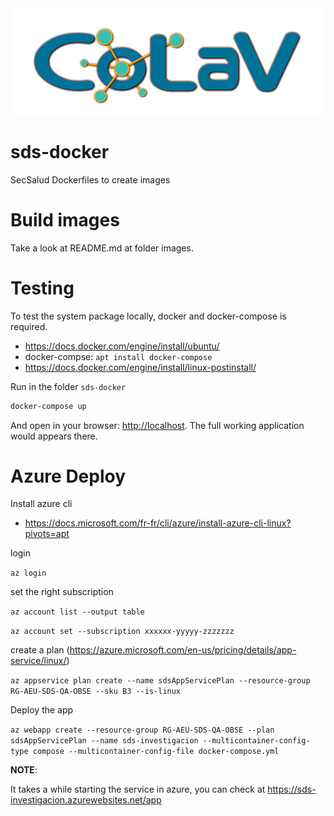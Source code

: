 <center><img src="https://raw.githubusercontent.com/colav/colav.github.io/master/img/Logo.png"/></center>

# sds-docker
SecSalud Dockerfiles to create images

# Build images
Take a look at README.md at folder images.

# Testing
To test the system package locally, docker and docker-compose is required.
* https://docs.docker.com/engine/install/ubuntu/
* docker-compse:  `apt install docker-compose`
* https://docs.docker.com/engine/install/linux-postinstall/

Run in the folder `sds-docker`

```bash
docker-compose up
``` 

And open in your browser: [http://localhost](http://localhost). The full working application would appears there.


# Azure Deploy
Install azure cli
* https://docs.microsoft.com/fr-fr/cli/azure/install-azure-cli-linux?pivots=apt

login

`
az login
`

set the right subscription

`
az account list --output table
`

`
az account set --subscription xxxxxx-yyyyy-zzzzzzz
`

create a plan (https://azure.microsoft.com/en-us/pricing/details/app-service/linux/)

`
az appservice plan create --name sdsAppServicePlan --resource-group RG-AEU-SDS-QA-OBSE --sku B3 --is-linux
`

Deploy the app

`
az webapp create --resource-group RG-AEU-SDS-QA-OBSE --plan sdsAppServicePlan --name sds-investigacion --multicontainer-config-type compose --multicontainer-config-file docker-compose.yml
`


**NOTE**:

It takes a while starting the service in azure,
you can check at https://sds-investigacion.azurewebsites.net/app
